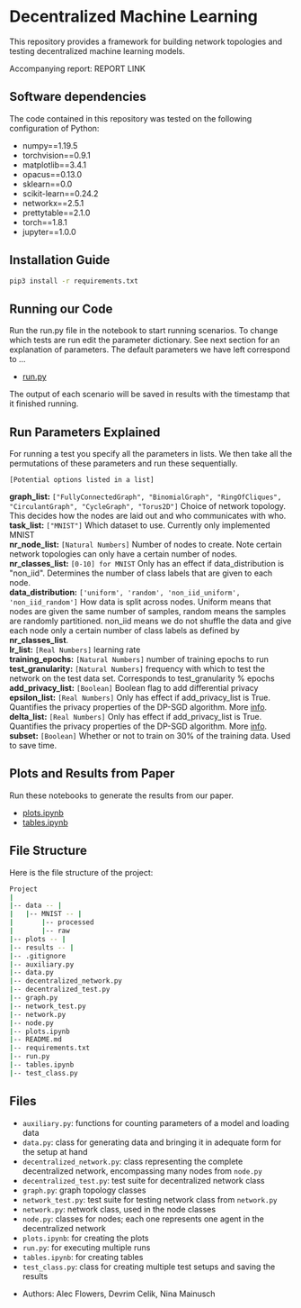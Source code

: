 Decentralized Machine Learning
======================================================================

This repository provides a framework for building network topologies and testing decentralized machine learning models.

Accompanying report: REPORT LINK

## Software dependencies

The code contained in this repository was tested on the following configuration of Python:

- numpy==1.19.5
- torchvision==0.9.1
- matplotlib==3.4.1
- opacus==0.13.0
- sklearn==0.0
- scikit-learn==0.24.2
- networkx==2.5.1
- prettytable==2.1.0
- torch==1.8.1
- jupyter==1.0.0

## Installation Guide

```bash
pip3 install -r requirements.txt
```

## Running our Code

Run the run.py file in the notebook to start running scenarios. To change which tests are run edit the parameter dictionary.
See next section for an explanation of parameters. The default parameters we have left correspond to ...

 - [run.py](run.py)
 
The output of each scenario will be saved in results with the timestamp that it finished running.

## Run Parameters Explained
For running a test you specify all the parameters in lists. We then take all the permutations of these parameters and run these sequentially.

```[Potential options listed in a list]```

**graph_list:** ```["FullyConnectedGraph", "BinomialGraph", "RingOfCliques", "CirculantGraph", "CycleGraph", "Torus2D"]``` Choice of network topology. This decides how the nodes are laid out and who communicates with who. <br/>
**task_list:** ```["MNIST"]``` Which dataset to use. Currently only implemented MNIST <br/>
**nr_node_list:**  ```[Natural Numbers]``` Number of nodes to create. Note certain network topologies can only have a certain number of nodes. <br/>
**nr_classes_list:** ```[0-10] for MNIST``` Only has an effect if data_distribution is "non_iid". Determines the number of class labels that are given to each node. <br/>
**data_distribution:** ```['uniform', 'random', 'non_iid_uniform', 'non_iid_random']``` How data is split across nodes. Uniform means that nodes are given the same number of samples, random means the samples are randomly partitioned. non_iid means we do not shuffle the data and give each node only a certain number of class labels as defined by **nr_classes_list**.<br/>
**lr_list:** ```[Real Numbers]``` learning rate<br/>
**training_epochs:** ```[Natural Numbers]``` number of training epochs to run<br/>
**test_granularity:** ```[Natural Numbers]``` frequency with which to test the network on the test data set. Corresponds to test_granularity % epochs<br/>
**add_privacy_list:** ```[Boolean]``` Boolean flag to add differential privacy<br/>
**epsilon_list:** ```[Real Numbers]``` Only has effect if add_privacy_list is True. Quantifies the privacy properties of the DP-SGD algorithm. More [info](https://opacus.ai/docs/faq). <br/>
**delta_list:** ```[Real Numbers]``` Only has effect if add_privacy_list is True. Quantifies the privacy properties of the DP-SGD algorithm. More [info](https://opacus.ai/docs/faq). <br/>
**subset:** ```[Boolean]``` Whether or not to train on 30% of the training data. Used to save time. <br/>

## Plots and Results from Paper

Run these notebooks to generate the results from our paper. 

- [plots.ipynb](plots.ipynb)
- [tables.ipynb](tables.ipynb)


## File Structure
Here is the file structure of the project:
```bash
Project
|
|-- data -- |
|   |-- MNIST -- |
|       |-- processed
|       |-- raw
|-- plots -- |
|-- results -- |
|-- .gitignore
|-- auxiliary.py
|-- data.py
|-- decentralized_network.py
|-- decentralized_test.py
|-- graph.py
|-- network_test.py
|-- network.py
|-- node.py
|-- plots.ipynb
|-- README.md
|-- requirements.txt
|-- run.py
|-- tables.ipynb
|-- test_class.py

```

## Files
* `auxiliary.py`: functions for counting parameters of a model and loading data
* `data.py`: class for generating data and bringing it in adequate form for the setup at hand
* `decentralized_network.py`: class representing the complete decentralized network, encompassing many nodes from `node.py`
* `decentralized_test.py`: test suite for decentralized network class
* `graph.py`: graph topology classes
* `network_test.py`: test suite for testing network class from `network.py`
* `network.py`: network class, used in the node classes
* `node.py`: classes for nodes; each one represents one agent in the decentralized network
* `plots.ipynb`: for creating the plots
* `run.py`: for executing multiple runs
* `tables.ipynb`: for creating tables
* `test_class.py`: class for creating multiple test setups and saving the results


- Authors: Alec Flowers, Devrim Celik, Nina Mainusch
